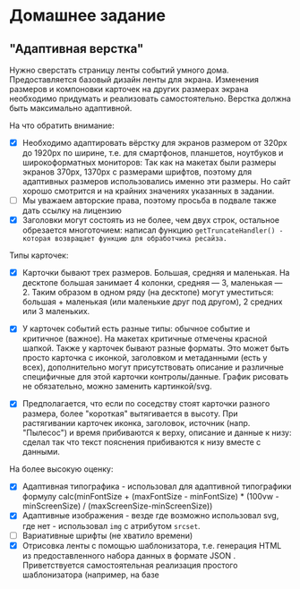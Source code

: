 # Домашнее задание

## "Адаптивная верстка"
Нужно сверстать страницу ленты событий умного дома.
Предоставляется базовый дизайн ленты для экрана. Изменения размеров и компоновки карточек на других размерах экрана необходимо придумать и реализовать самостоятельно. Верстка должна быть максимально адаптивной.


На что обратить внимание:
- [x] Необходимо адаптировать вёрстку для экранов размером от 320px до 1920px по ширине, т.е. для смартфонов, планшетов, ноутбуков и широкоформатных мониторов: Так как на макетах были размеры экранов 370px, 1370px c размерами шрифтов, поэтому для адаптивных размеров использовались именно эти размеры. Но сайт хорошо смотрится и на крайних значениях указанных в задании.
- [ ] Мы уважаем авторские права, поэтому просьба в подвале также дать ссылку на лицензию
- [x] Заголовки могут состоять из не более, чем двух строк, остальное обрезается многоточием: написал функцию `getTruncateHandler() - которая возвращает функцию для обработчика ресайза.`

Типы карточек:
- [x] Карточки бывают трех размеров. Большая, средняя и маленькая. На десктопе большая занимает 4 колонки, средняя — 3, маленькая — 2.
Таким образом в одном ряду (на десктопе) могут уместиться: большая + маленькая (или маленькие друг под другом), 2 средних или 3 маленьких.
- [x] У карточек событий есть разные типы: обычное событие и критичное (важное). На макетах критичные отмечены красной шапкой.
Также у карточек бывают разные форматы. Это может быть просто карточка с иконкой, заголовком и метаданными (есть у всех), дополнительно могут присутствовать описание и различные специфичные для этой карточки контролы/данные. График рисовать не обязательно, можно заменить картинкой/svg.

- [x] Предполагается, что если по соседству стоят карточки разного размера, более "короткая" вытягивается в высоту. При растягивании карточек иконка, заголовок, источник (напр. "Пылесос") и время прибиваются к верху, описание и данные к низу: сделал так что текст пояснения прибиваются к низу вместе с данными.

На более высокую оценку:
 - [x] Адаптивная типографика - использовал для адаптивной типографики формулу calc(minFontSize + (maxFontSize - minFontSize) * (100vw - minScreenSize) / (maxScreenSize-minScreenSize))
 - [x] Адаптивные изображения - везде где возможно использовал svg, где нет - использовал `img` c атрибутом `srcset`.
 - [ ] Вариативные шрифты (не хватило времени)
 - [x] Отрисовка ленты с помощью шаблонизатора, т.е. генерация HTML из предоставленного набора данных в формате JSON . Приветствуется самостоятельная реализация простого шаблонизатора (например, на базе <template>-тега): создал функцию render (src/blocks/Card/Card.js). Которая использует `<template/>` для формирования и добавления на сайт, карточки ивентов на сайт.
 - [x] Не забываем добавлять тег, запрещающий индексацию страницы: `<meta name="robots" content="noindex">`

Проверка корректности верстки в браузерах:
  - [x] Chrome
  - [ ] Edge
  - [ ] Firefox
  - [ ] Safari
  - [ ] Яндекс.Браузер

## "Работа с сенсорным пользовательским вводом"
Задание:
- [x] Движение вправо-влево позволяет перемещаться по картинке: поворот камеры
- [x] Pinch позволяет приблизить и отдалить изображение
- [x] Поворот изменяет яркость изображения
- [ ] Обзор на 360 с помощью Pointer Lock API

Реализация жестов лежит: `src/blocks/_helpers/_events.js`